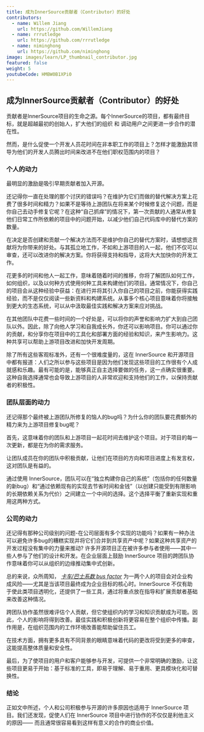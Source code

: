 ```yaml
---
title: 成为InnerSource贡献者（Contributor）的好处
contributors:
  - name: Willem Jiang
    url: https://github.com/WillemJiang
  - name: rrrutledge
    url: https://github.com/rrrutledge
  - name: niminghong
    url: https://github.com/niminghong
image: images/learn/LP_thumbnail_contributor.jpg
featured: false
weight: 5
youtubeCode: HMBW0B1XPi0
---
```

<div class="sect1">
<h2 id="_成为innersource贡献者contributor的好处">成为InnerSource贡献者（Contributor）的好处</h2>
<div class="sectionbody">
<div class="paragraph">
<p>贡献者是InnerSource项目的生命之源。每个InnerSource的项目，都有最终目标，就是超越最初的创始人，扩大他们的组织 和 调动用户之间更进一步合作的潜在性。</p>
</div>
<div class="paragraph">
<p>然而，是什么促使一个开发人员花时间在非本职工作的项目上？怎样才能激励其领导为他们的开发人员腾出时间来改进不在他们职权范围内的项目？</p>
</div>
<div class="sect2">
<h3 id="_个人的动力">个人的动力</h3>
<div class="paragraph">
<p>最明显的激励是吸引早期贡献者加入开源。</p>
</div>
<div class="paragraph">
<p>还记得你一直在处理的那个讨厌的错误吗？在维护为它们而做的替代解决方案上花费了很多时间和精力？如果不是等待上游团队在将来某个时候修复这个问题，而是你自己去动手修复它呢？在这种“自己抓痒”的情况下，第一次贡献的人通常从修复他们日常工作所依赖的项目中的问题开始，以减少他们自己代码库中的替代方案的数量。</p>
</div>
<div class="paragraph">
<p>在决定是否创建和贡献一个解决方法而不是维护你自己的替代方案时，请想想这贡献将为你带来的好处。与其孤立地工作，不如和上游项目的人一起，他们不仅可以审查，还可以改进你的解决方案。你将获得支持和指导，这将大大加快你的开发工作。</p>
</div>
<div class="paragraph">
<p>花更多的时间和他人一起工作，意味着随着时间的推移，你将了解团队如何工作，如何组织，以及以何种方式使用何种工具来构建他们的项目。通常情况下，你自己的项目会从这种经验中获益：在进行并将其引入你自己的项目之前，你能获得实践经验，而不是仅仅阅读一些新资料和构建系统。从事多个核心项目意味着你将接触到更大的生态系统，可以从中汲取最佳实践和解决方案来应对挑战。</p>
</div>
<div class="paragraph">
<p>在其他团队中花费一些时间的一个好处是，可以将你的声誉和影响力扩大到自己团队以外。因此，除了向他人学习和自我成长外，你还可以影响项目。你可以通过你的贡献，和分享你在项目中的工具化和部署方面的经验和知识，来产生影响力。这种共享可以帮助上游项目改进和加快开发周期。</p>
</div>
<div class="paragraph">
<p>除了所有这些客观标准外，还有一个很难度量的，这在 InnerSource 和开源项目中都有报道：人们之所以参与这些项目是因为他们发现这些项目的工作很有个人成就感和乐趣。最有可能的是，能够真正自主选择要做的任务，这一点确实很重要。这种自我选择通常也会导致上游项目的人非常欢迎和支持他们的工作，以保持贡献者的积极性。</p>
</div>
</div>
<div class="sect2">
<h3 id="_团队层面的动力">团队层面的动力</h3>
<div class="paragraph">
<p>还记得那个最终被上游团队所修复的恼人的bug吗？为什么你的团队要花费额外的精力来为上游项目修复bug呢？</p>
</div>
<div class="paragraph">
<p>首先，这意味着你的团队和上游项目一起花时间去维护这个项目。对于项目的每一次更新，都是在为你的需求服务。</p>
</div>
<div class="paragraph">
<p>让团队成员在你的团队中积极贡献，让他们在项目的方向和项目进度上有发言权，这对团队是有益的。</p>
</div>
<div class="paragraph">
<p>通过使用 InnerSource，团队可以在“独立构建你自己的系统”（包括你的任何数量的新bug）和“通过依赖现有的实现去节省时间和金钱”（以创建只能受到有限影响的长期依赖关系为代价）之间建立一个中间的选择。这个选择平衡了重新实现和重用这两种方式。</p>
</div>
</div>
<div class="sect2">
<h3 id="_公司的动力">公司的动力</h3>
<div class="paragraph">
<p>还记得有那种公司级别的问题-在公司层面有多个实现的功能吗？如果有一种办法可以避免许多bug的糟糕实现并将它们合并到共享资产中呢？如果这种共享资产的开发过程没有集中的力量来推动? 许多开源项目正在被许多参与者使用——其中一些人参与了他们的设计和开发。在企业层面上鼓励 InnerSource 项目的跨团队协作意味着你可以从组织的边缘推动集中式创新。</p>
</div>
<div class="paragraph">
<p>总的来说，众所周知， <a href="https://en.wikipedia.org/wiki/Bus_factor"><em>卡车/巴士系数 bus factor</em></a> 为一两个人的项目会对企业构成风险——尤其是当该项目最终成为企业目标的核心时。InnerSource 不仅有助于使此类项目透明化，还提供了一些工具，通过将重点放在指导和扩展贡献者基础来改善这种情况。</p>
</div>
<div class="paragraph">
<p>跨团队协作虽然很难评估个人贡献，但它使组织内的学习和知识贡献成为可能。因此，个人的影响将得到改善。最佳实践和积极创新将更容易在整个组织中传播。副作用是，在组织范围内的工作环境改善能帮助留住员工。</p>
</div>
<div class="paragraph">
<p>在技术方面，拥有更多具有不同背景的眼睛意味着代码的更改将受到更多的审查，这能提高整体质量和安全性。</p>
</div>
<div class="paragraph">
<p>最后，为了使项目的用户和客户能够参与开发，可提供一个非常明确的激励，让这些项目更易于开始：基于标准的工具，即易于理解、易于重用、更具模块化和可替换性。</p>
</div>
</div>
<div class="sect2">
<h3 id="_结论">结论</h3>
<div class="paragraph">
<p>正如文中所述，个人和公司积极参与开源的许多原因也适用于 InnerSource 项目。我们还发现，促使人们在 InnerSource 项目中进行协作的不仅仅是利他主义的原因——
而且通常很容易看到这样有意义的合作的商业价值。</p>
</div>
</div>
</div>
</div>
<!--- This file autogenerated from https://github.com/InnerSourceCommons/InnerSourceLearningPath/blob/master/scripts/generate_new_site_learning_path_markdown.js -->
